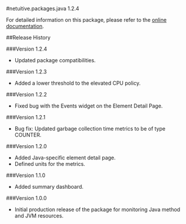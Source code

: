 #netuitive.packages.java 1.2.4

For detailed information on this package, please refer to the [online documentation](https://help.app.netuitive.com/Content/Misc/Datasources/new_jvm_datasource.htm).

##Release History

###Version 1.2.4

* Updated package compatibilities.

###Version 1.2.3

* Added a lower threshold to the elevated CPU policy.

###Version 1.2.2

* Fixed bug with the Events widget on the Element Detail Page.

###Version 1.2.1

* Bug fix: Updated garbage collection time metrics to be of type COUNTER.

###Version 1.2.0

* Added Java-specific element detail page.
* Defined units for the metrics.

###Version 1.1.0

* Added summary dashboard.

###Version 1.0.0

* Initial production release of the package for monitoring Java method and JVM resources.
